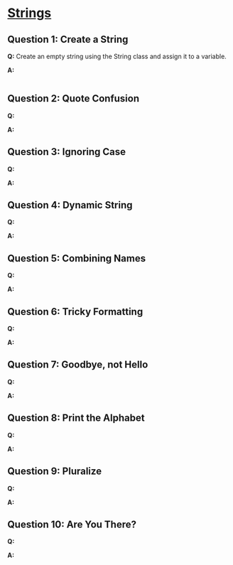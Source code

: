 # [Strings](https://launchschool.com/exercise_sets/abf5dd86)

## Question 1: Create a String

**Q:** Create an empty string using the String class and assign it to a variable.

**A:**

```ruby

```


## Question 2: Quote Confusion

**Q:**

**A:**


## Question 3: Ignoring Case

**Q:**

**A:**


## Question 4: Dynamic String

**Q:**

**A:**


## Question 5: Combining Names

**Q:**

**A:**


## Question 6: Tricky Formatting

**Q:**

**A:**

## Question 7: Goodbye, not Hello

**Q:**

**A:**


## Question 8: Print the Alphabet

**Q:**

**A:**

## Question 9: Pluralize

**Q:**

**A:**


## Question 10: Are You There?

**Q:**

**A:**

